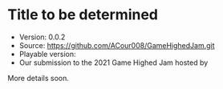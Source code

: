Title to be determined
======================

* Version: 0.0.2
* Source: https://github.com/ACour008/GameHighedJam.git
* Playable version:
* Our submission to the 2021 Game Highed Jam hosted by

More details soon.